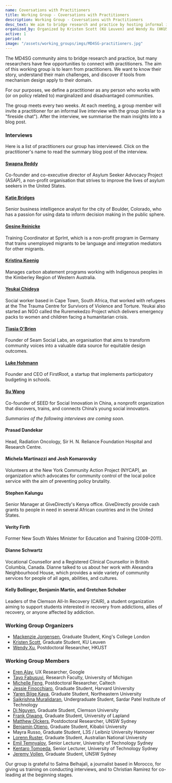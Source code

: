 ```yaml
---
name: Coversations with Practitioners
title: Working Group - Coversations with Practitioners
description: Working Group - Coversations with Practitioners
desc_text: We aim to bridge research and practice by hosting informal interviews with practitioners who work with disadvantaged and underserved communities.
organized_by: Organized by Kristen Scott (KU Leuven) and Wendy Xu (HKUST)
active: 1
period: 
image: "/assets/working_groups/imgs/MD4SG-practitioners.jpg"
---
```


The MD4SG community aims to bridge research and practice, but many researchers have few opportunities to connect with practitioners. The aim of this working group is to learn from practitioners. We want to know their story, understand their main challenges, and discover if tools from mechanism design apply to their domain.

For our purposes, we define a practitioner as any person who works with (or on policy related to) marginalized and disadvantaged communities.

The group meets every two weeks. At each meeting, a group member will invite a practitioner for an informal live interview with the group (similar to a "fireside chat"). After the interview, we summarise the main insights into a blog post.

### **Interviews**

Here is a list of practitioners our group has interviewed. Click on the practitioner's name to read the summary blog post of the interview.

#### [Swapna Reddy](https://md4sg.medium.com/interview-with-swapna-reddy-8d0d4cc39483)

Co-founder and co-executive director of Asylum Seeker Advocacy Project (ASAP), a non-profit organisation that strives to improve the lives of asylum seekers in the United States.

#### [Katie Bridges](https://md4sg.medium.com/interview-with-katie-bridges-70e772aaa158)

Senior business intelligence analyst for the city of Boulder, Colorado, who has a passion for using data to inform decision making in the public sphere.

#### [Gesine Reinicke](https://md4sg.medium.com/interview-with-gesine-reinicke-4e014029b6ce)

Training Coordinator at SprInt, which is a non-profit program in Germany that trains unemployed migrants to be language and integration mediators for other migrants.

#### [Kristina Koenig](https://medium.com/md4sg/fighting-fire-with-fire-a-conversation-with-kristina-koenig-bac0788f9496)

Manages carbon abatement programs working with Indigenous peoples in the Kimberley Region of Western Australia.

#### [Yeukai Chideya](https://md4sg.medium.com/interview-with-yeukai-chideya-a7d209da300e)

Social worker based in Cape Town, South Africa, that worked with refugees at the The Trauma Centre for Survivors of Violence and Torture. Yeukai also started an NGO called the Ruremekedzo Project which delivers emergency packs to women and children facing a humanitarian crisis.

#### [Tiasia O'Brien](https://medium.com/md4sg/interview-with-tiasia-obrien-332b1d6ae70c)

Founder of Seam Social Labs, an organisation that aims to transform community voices into a valuable data source for equitable design outcomes.

#### [Luke Hohmann](https://medium.com/md4sg/interview-with-luke-hohmann-263cef858ec3)

Founder and CEO of FirstRoot, a startup that implements participatory budgeting in schools.

#### [Su Wang](https://md4sg.medium.com/interview-with-su-wang-72d57e67ddef)

Co-founder of SEED for Social Innovation in China, a nonprofit organization that discovers, trains, and connects China’s young social innovators.

_Summaries of the following interviews are coming soon._

#### Prasad Dandekar

Head, Radiation Oncology, Sir H. N. Reliance Foundation Hospital and Research Centre.

#### Michela Martinazzi and Josh Komarovsky

Volunteers at the New York Community Action Project (NYCAP), an organization which advocates for community control of the local police service with the aim of preventing policy brutality.

#### Stephen Kalungu

Senior Manager at GiveDirectly's Kenya office. GiveDirectly provide cash grants to people in need in several African countries and in the United States.

#### Verity Firth

Former New South Wales Minister for Education and Training (2008–2011).

#### Dianne Schwartz

Vocational Counsellor and a Registered Clinical Counsellor in British Columbia, Canada. Dianne talked to us about her work with Alexandra Neighbourhood House, which provides a wide variety of community services for people of all ages, abilities, and cultures.

#### Kelly Bollinger, Benjamin Martin, and Gretchen Schober

Leaders of the Clemson All-In Recovery (CAIR), a student organization aiming to support students interested in recovery from addictions, allies of recovery, or anyone affected by addiction.

### Working Group Organizers

- [Mackenzie Jorgensen](https://mjorgen1.github.io/), Graduate Student, King's College London
- [Kristen Scott](https://www.linkedin.com/in/kristen-scott-73414687/), Graduate Student, KU Leuven
- [Wendy Xu](https://xunwendyxu.wixsite.com/website), Postdoctoral Researcher, HKUST

### Working Group Members

- [Eren Alay](https://www.linkedin.com/in/eren-alay/), UX Researcher, Google
- [Tayo Fabusuyi](https://midas.umich.edu/faculty-member/tayo-fabusuyi/), Research Faculty, University of Michigan
- [Michelle Feng](#), Postdoctoral Researcher, Caltech
- [Jessie Finocchiaro](https://jfinocchiaro.github.io/), Graduate Student, Harvard University
- [Yaren Bilge Kaya](https://yarenbilgekaya.wixsite.com/yarenbilgekaya/publications), Graduate Student, Northeastern University
- [Saikrishna Muralidaran](#), Undergraduate Student, Sardar Patel Institute of Technology
- [Di Nguyen](https://www.linkedin.com/in/di-h-nguyen-45b49929/), Graduate Student, Clemson University
- [Frank Ojwang](https://research.ulapland.fi/en/persons/frank-ojwang), Graduate Student, University of Lapland
- [Matthew Olckers](https://www.matthewolckers.com/), Postdoctoral Researcher, UNSW Sydney
- [Benjamin Otieno](https://www.linkedin.com/in/otieno/), Graduate Student, Kibabii University
- Mayra Russo, Graduate Student, L3S / Leibniz University Hannover
- [Lorenn Ruster](https://www.linkedin.com/in/lorennruster/), Graduate Student, Australian National University
- [Emil Temnyalov](https://sites.google.com/site/temnyalov/), Senior Lecturer, University of Technology Sydney
- [Kentaro Tomoeda](https://sites.google.com/site/kentarotomoeda/), Senior Lecturer, University of Technology Sydney
- [Jeremy Vollen](https://www.linkedin.com/in/jeremy-vollen/), Graduate Student, UNSW Sydney

Our group is grateful to Salma Belhajali, a journalist based in Morocco, for giving us training on conducting interviews, and to Christian Ramirez for co-leading at the beginning stages.